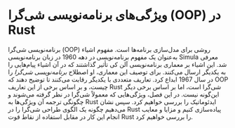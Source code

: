 # ویژگی‌های برنامه‌نویسی شی‌گرا (OOP) در Rust

برنامه‌نویسی شی‌گرا (OOP) روشی برای مدل‌سازی برنامه‌ها است. مفهوم اشیاء به‌عنوان یک مفهوم برنامه‌نویسی در دهه 1960 در زبان برنامه‌نویسی Simula معرفی شد. این اشیاء بر معماری برنامه‌نویسی آلن کی تأثیر گذاشتند که در آن اشیاء پیام‌هایی را به یکدیگر ارسال می‌کنند. برای توصیف این معماری، او اصطلاح _برنامه‌نویسی شی‌گرا_ را در سال 1967 ابداع کرد. تعاریف متعددی با یکدیگر رقابت می‌کنند تا توضیح دهند که OOP چیست، و بر اساس برخی از این تعاریف Rust شی‌گرا است، اما بر اساس برخی دیگر این‌گونه نیست. در این فصل، ویژگی‌هایی که معمولاً شی‌گرا در نظر گرفته می‌شوند و چگونگی ترجمه آن ویژگی‌ها به Rust ایدئوماتیک را بررسی خواهیم کرد. سپس نشان می‌دهیم چگونه یک الگوی طراحی شی‌گرا را در Rust پیاده‌سازی کنیم و مزایا و معایب انجام این کار در مقابل استفاده از نقاط قوت Rust را بررسی خواهیم کرد.

